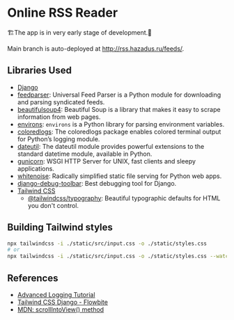 # Online RSS Reader

🏗️The app is in very early stage of development.🚧

Main branch is auto-deployed at http://rss.hazadus.ru/feeds/.

## Libraries Used

- [Django](https://docs.djangoproject.com/en/4.2/)
- [feedparser](https://pythonhosted.org/feedparser/): Universal Feed Parser is a Python module for downloading and parsing syndicated feeds.
- [beautifulsoup4](https://pypi.org/project/beautifulsoup4/): Beautiful Soup is a library that makes it easy to scrape information from web pages.
- [environs](https://pypi.org/project/environs/): `environs` is a Python library for parsing environment variables. 
- [coloredlogs](https://coloredlogs.readthedocs.io/en/latest/index.html): The coloredlogs package enables colored terminal output for Python’s logging module.
- [dateutil](https://pypi.org/project/python-dateutil/): The dateutil module provides powerful extensions to the 
  standard datetime module, available in Python.
- [gunicorn](https://github.com/benoitc/gunicorn): WSGI HTTP Server for UNIX, fast clients and sleepy applications. 
- [whitenoise](https://github.com/evansd/whitenoise): Radically simplified static file serving for Python web apps.
- [django-debug-toolbar](https://django-debug-toolbar.readthedocs.io/en/latest/): Best debugging tool for Django.
- [Tailwind CSS](https://tailwindcss.com/)
  - [@tailwindcss/typography](https://tailwindcss.com/docs/typography-plugin): Beautiful typographic defaults for HTML you don't control. 

## Building Tailwind styles

```bash
npx tailwindcss -i ./static/src/input.css -o ./static/styles.css
# or
npx tailwindcss -i ./static/src/input.css -o ./static/styles.css --watch
```

## References

- [Advanced Logging Tutorial](https://docs.python.org/3/howto/logging.html#advanced-logging-tutorial)
- [Tailwind CSS Django - Flowbite](https://flowbite.com/docs/getting-started/django/)
- [MDN: scrollIntoView() method](https://developer.mozilla.org/en-US/docs/Web/API/Element/scrollIntoView)